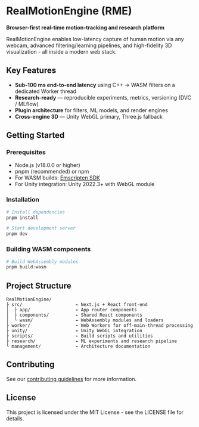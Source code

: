 # RealMotionEngine (RME)

**Browser-first real-time motion-tracking and research platform**

RealMotionEngine enables low-latency capture of human motion via any webcam, advanced filtering/learning pipelines, and high-fidelity 3D visualization - all inside a modern web stack.

## Key Features

- **Sub-100 ms end-to-end latency** using C++ → WASM filters on a dedicated Worker thread
- **Research-ready** — reproducible experiments, metrics, versioning (DVC / MLflow)
- **Plugin architecture** for filters, ML models, and render engines
- **Cross-engine 3D** — Unity WebGL primary, Three.js fallback

## Getting Started

### Prerequisites

- Node.js (v18.0.0 or higher)
- pnpm (recommended) or npm
- For WASM builds: [Emscripten SDK](https://emscripten.org/docs/getting_started/downloads.html)
- For Unity integration: Unity 2022.3+ with WebGL module

### Installation

```bash
# Install dependencies
pnpm install

# Start development server
pnpm dev
```

### Building WASM components

```bash
# Build WebAssembly modules
pnpm build:wasm
```

## Project Structure

```
RealMotionEngine/
├ src/                    ← Next.js + React front-end
│  ├ app/                 ← App router components
│  ├ components/          ← Shared React components
│  └ wasm/                ← WebAssembly modules and loaders
├ worker/                 ← Web Workers for off-main-thread processing
├ unity/                  ← Unity WebGL integration
├ scripts/                ← Build scripts and utilities
├ research/               ← ML experiments and research pipeline
└ management/             ← Architecture documentation
```

## Contributing

See our [contributing guidelines](CONTRIBUTING.md) for more information.

## License

This project is licensed under the MIT License - see the LICENSE file for details. 